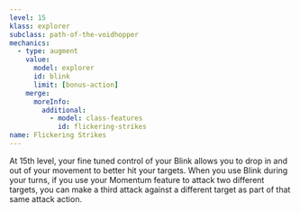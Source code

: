 ```yaml
---
level: 15
klass: explorer
subclass: path-of-the-voidhopper
mechanics:
  - type: augment
    value:
      model: explorer
      id: blink
      limit: [bonus-action]
    merge:
      moreInfo:
        additional:
          - model: class-features
            id: flickering-strikes
name: Flickering Strikes
---
```

At 15th level, your fine tuned control of your Blink allows you to drop in and out of your movement to
better hit your targets. When you use Blink during your turns, if you use your Momentum feature to attack two
different targets, you can make a third attack against a different target as part of that same attack action.
